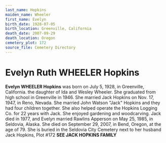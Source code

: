 ```yaml
---
last_name: Hopkins
maiden_name: Wheeler
first_name: Evelyn
birth_date: 1928-07-05
birth_location: Greenville, California
death_date: 2007-09-29
death_location: Oregon
cemetery_plot: 172
source_file: Cemetery Directory
---
```

# Evelyn Ruth WHEELER Hopkins


**Evelyn WHEELER Hopkins** was born on July 5, 1928, in Greenville,
California. the daughter of Ida and Wesley Wheeler. She graduated from
high school in Greenville in 1946. She married Jack Hopkins on Nov. 17,
1947, in Reno, Nevada. She married John Watson "Jack" Hopkins and they
had four children together. She also helped operate the Hopkins Logging
Co. for 22 years with Jack. She enjoyed gardening and woodcarving. Jack
died in 1977, and Evelyn married Rawlins Apperson on May 25, 1985, in
Seldovia, Alaska. She died on September 29, 2007, in Bend, Oregon, at
the age of 79. She is buried in the Seldovia City Cemetery next to her
husband Jack Hopkins, Plot \#172 **SEE JACK HOPKINS FAMILY**
